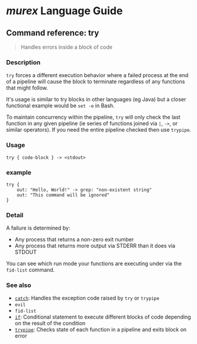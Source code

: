# _murex_ Language Guide

## Command reference: try

> Handles errors inside a block of code

### Description

`try` forces a different execution behavior where a failed process at the end
of a pipeline will cause the block to terminate regardless of any functions that
might follow.

It's usage is similar to try blocks in other languages (eg Java) but a closer
functional example would be `set -e` in Bash.

To maintain concurrency within the pipeline, `try` will only check the last
function in any given pipeline (ie series of functions joined via `|`, `->`, or
similar operators). If you need the entire pipeline checked then use `trypipe`.

### Usage

    try { code-block } -> <stdout>

### example

    try {
        out: "Hello, World!" -> grep: "non-existent string"
        out: "This command will be ignored"
    }

### Detail

A failure is determined by:

* Any process that returns a non-zero exit number
* Any process that returns more output via STDERR than it does via STDOUT

You can see which run mode your functions are executing under via the `fid-list`
command.

### See also

* [`catch`](catch.md): Handles the exception code raised by `try` or `trypipe`
* `evil`
* `fid-list`
* [`if`](if.md): Conditional statement to execute different blocks of code depending on the
result of the condition
* [`trypipe`](trypipe.md): Checks state of each function in a pipeline and exits block on error
